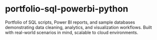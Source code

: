 # portfolio-sql-powerbi-python
Portfolio of SQL scripts, Power BI reports, and sample databases demonstrating data cleaning, analytics, and visualization workflows. Built with real-world scenarios in mind, scalable to cloud environments.
